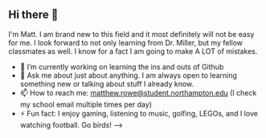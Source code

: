 ## Hi there 👋

I'm Matt. I am brand new to this field and it most definitely will not be easy for me. I look forward to not only learning from Dr. Miller, but my fellow classmates as well. I know for a fact I am going to make A LOT of mistakes.


- 🔭 I’m currently working on learning the ins and outs of Github
- 💬 Ask me about just about anything. I am always open to learning something new or talking about stuff I already know.
- 📫 How to reach me: matthew.rowe@student.northampton.edu (I check my school email multiple times per day)
- ⚡ Fun fact: I enjoy gaming, listening to music, golfing, LEGOs, and I love watching football. Go birds!
-->
